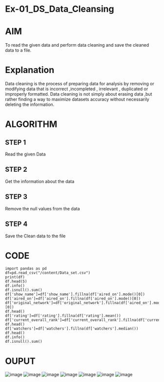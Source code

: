 # Ex-01_DS_Data_Cleansing
# AIM
To read the given data and perform data cleaning and save the cleaned data to a file.

# Explanation
Data cleaning is the process of preparing data for analysis by removing or modifying data that is incorrect ,incompleted , irrelevant , duplicated or improperly formatted. Data cleaning is not simply about erasing data ,but rather finding a way to maximize datasets accuracy without necessarily deleting the information.

# ALGORITHM
## STEP 1
Read the given Data

## STEP 2
Get the information about the data

## STEP 3
Remove the null values from the data

## STEP 4
Save the Clean data to the file

# CODE
```
import pandas as pd
df=pd.read_csv("/content/Data_set.csv")
print(df)
df.head(5)
df.info()
df.isnull().sum()
df['show_name']=df['show_name'].fillna(df['aired_on'].mode()[0])
df['aired_on']=df['aired_on'].fillna(df['aired_on'].mode()[0])
df['original_network']=df['original_network'].fillna(df['aired_on'].mode()[0])
df.head()
df['rating']=df['rating'].fillna(df['rating'].mean())
df['current_overall_rank']=df['current_overall_rank'].fillna(df['current_overall_rank'].mean())
df.head()
df['watchers']=df['watchers'].fillna(df['watchers'].median())
df.head()
df.info()
df.isnull().sum()

```
# OUPUT
![image](https://user-images.githubusercontent.com/94165327/189481666-9556ab0e-b48f-4df5-a0a2-efacb4ffa863.png)
![image](https://user-images.githubusercontent.com/94165327/189481679-ff83203f-12cb-4512-93d4-8cf5e37b21b2.png)
![image](https://user-images.githubusercontent.com/94165327/189481700-c16cc6ab-1dd2-4a5c-9b26-de8bd450e1ee.png)
![image](https://user-images.githubusercontent.com/94165327/189481717-a49aca91-ab9e-40a3-8a64-a882815cb4e0.png)
![image](https://user-images.githubusercontent.com/94165327/189481725-e0fcca6e-64e2-42af-906e-f33ba5fa92cc.png)
![image](https://user-images.githubusercontent.com/94165327/189481750-26b886fc-6e59-4cb4-895b-5e29b2fa25c1.png)
![image](https://user-images.githubusercontent.com/94165327/189481757-9026c499-2492-430b-8796-03257b346dc2.png)

